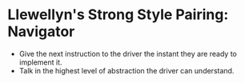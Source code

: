 # Llewellyn's Strong Style Pairing: Navigator


* Give the next instruction to the driver the instant they are ready to implement it.
* Talk in the highest level of abstraction the driver can understand.


